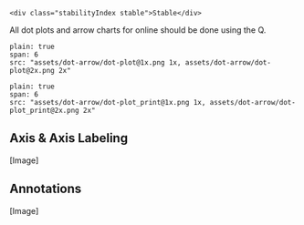```html|span-1,no-source,plain
<div class="stabilityIndex stable">Stable</div>
```

All dot plots and arrow charts for online should be done using the Q.

```image
plain: true
span: 6
src: "assets/dot-arrow/dot-plot@1x.png 1x, assets/dot-arrow/dot-plot@2x.png 2x"
```
```image
plain: true
span: 6
src: "assets/dot-arrow/dot-plot_print@1x.png 1x, assets/dot-arrow/dot-plot_print@2x.png 2x"
```

## Axis & Axis Labeling
[Image]

## Annotations
[Image]
